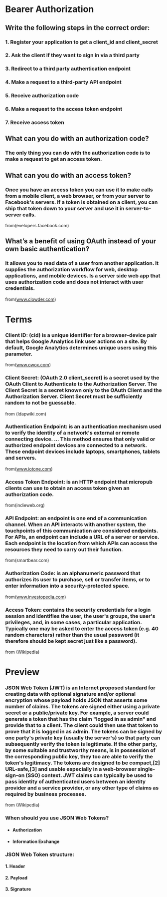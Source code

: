 # Bearer Authorization

## Write the following steps in the correct order:
### 1. Register your application to get a client_id and client_secret
### 2. Ask the client if they want to sign in via a third party
### 3. Redirect to a third party authentication endpoint
### 4. Make a request to a third-party API endpoint
### 5. Receive authorization code
### 6. Make a request to the access token endpoint
### 7. Receive access token

## What can you do with an authorization code?
### The only thing you can do with the authorization code is to make a request to get an access token.

## What can you do with an access token?
### Once you have an access token you can use it to make calls from a mobile client, a web browser, or from your server to Facebook's servers. If a token is obtained on a client, you can ship that token down to your server and use it in server-to-server calls.
from(evelopers.facebook.com)

## What’s a benefit of using OAuth instead of your own basic authentication?
### It allows you to read data of a user from another application. It supplies the authorization workflow for web, desktop applications, and mobile devices. Is a server side web app that uses authorization code and does not interact with user credentials.
from(www.clowder.com)
<br>

# Terms

### Client ID: (cid) is a unique identifier for a browser–device pair that helps Google Analytics link user actions on a site. By default, Google Analytics determines unique users using this parameter.
from(www.owox.com)

### Client Secret: (OAuth 2.0 client_secret) is a secret used by the OAuth Client to Authenticate to the Authorization Server. The Client Secret is a secret known only to the OAuth Client and the Authorization Server. Client Secret must be sufficiently random to not be guessable.
from (ldapwiki.com)

### Authentication Endpoint: is an authentication mechanism used to verify the identity of a network's external or remote connecting device. ... This method ensures that only valid or authorized endpoint devices are connected to a network. These endpoint devices include laptops, smartphones, tablets and servers.
from(www.iotone.com)

### Access Token Endpoint: is an HTTP endpoint that micropub clients can use to obtain an access token given an authorization code.
from(indieweb.org)

### API Endpoint: an endpoint is one end of a communication channel. When an API interacts with another system, the touchpoints of this communication are considered endpoints. For APIs, an endpoint can include a URL of a server or service. Each endpoint is the location from which APIs can access the resources they need to carry out their function.
from(smartbear.com)

### Authorization Code: is an alphanumeric password that authorizes its user to purchase, sell or transfer items, or to enter information into a security-protected space.
from(www.investopedia.com)

### Access Token: contains the security credentials for a login session and identifies the user, the user's groups, the user's privileges, and, in some cases, a particular application. Typically one may be asked to enter the access token (e.g. 40 random characters) rather than the usual password (it therefore should be kept secret just like a password).
from (Wikipedia)

# Preview 

### JSON Web Token (JWT) is an Internet proposed standard for creating data with optional signature and/or optional encryption whose payload holds JSON that asserts some number of claims. The tokens are signed either using a private secret or a public/private key. For example, a server could generate a token that has the claim "logged in as admin" and provide that to a client. The client could then use that token to prove that it is logged in as admin. The tokens can be signed by one party's private key (usually the server's) so that party can subsequently verify the token is legitimate. If the other party, by some suitable and trustworthy means, is in possession of the corresponding public key, they too are able to verify the token's legitimacy. The tokens are designed to be compact,[2] URL-safe,[3] and usable especially in a web-browser single-sign-on (SSO) context. JWT claims can typically be used to pass identity of authenticated users between an identity provider and a service provider, or any other type of claims as required by business processes.
from (Wikipedia)

### When should you use JSON Web Tokens?
* #### Authorization 
* #### Information Exchange

### JSON Web Token structure:
#### 1. Header
#### 2. Payload
#### 3. Signature

